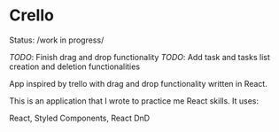 # Crello

Status: /work in progress/

*TODO*: Finish drag and drop functionality
*TODO*: Add task and tasks list creation and deletion functionalities

App inspired by trello with drag and drop functionality written in React.

This is an application that I wrote to practice me React skills. It uses:

React,
Styled Components, 
React DnD

